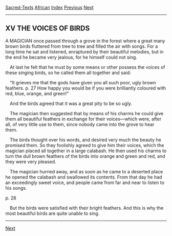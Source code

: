 [Sacred-Texts](../../index) [African](../index) [Index](index) [Previous](yl16) [Next](yl18)

------------------------------------------------------------------------

## XV THE VOICES OF BIRDS

A <span class="small">MAGICIAN</span> once passed through a grove in the
forest where a great many brown birds fluttered from tree to tree and
filled the air with songs. For a long time he sat and listened,
enraptured by their beautiful melodies, but in the end he became very
jealous, for he himself could not sing.

 At last he felt that he must by some means or other possess the voices
of these singing birds, so he called them all together and said:

 “It grieves me that the gods have given you all such poor, ugly brown
feathers. <span id="page_27">p. 27</span> How happy you would be if you
were brilliantly coloured with red, blue, orange, and green!”

 And the birds agreed that it was a great pity to be so ugly.

 The magician then suggested that by means of his charms he could give
them all beautiful feathers in exchange for their voices—which were,
after all, of very little use to them, since nobody came into the grove
to hear them.

 The birds thought over his words, and desired very much the beauty he
promised them. So they foolishly agreed to give him their voices, which
the magician placed all together in a large calabash. He then used his
charms to turn the dull brown feathers of the birds into orange and
green and red, and they were very pleased.

 The magician hurried away, and as soon as he came to a deserted place
he opened the calabash and swallowed its contents. From that day he had
an exceedingly sweet voice, and people came from far and near to listen
to his songs.

<span id="page_28">p. 28</span>

 But the birds were satisfied with their bright feathers. And this is
why the most beautiful birds are quite unable to sing.

------------------------------------------------------------------------

[Next](yl18)
